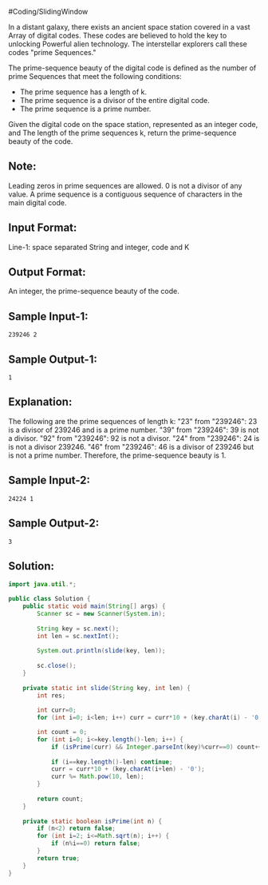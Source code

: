 #Coding/SlidingWindow 

In a distant galaxy, there exists an ancient space station covered in a vast 
Array of digital codes. These codes are believed to hold the key to unlocking 
Powerful alien technology. The interstellar explorers call these codes "prime 
Sequences."

The prime-sequence beauty of the digital code is defined as the number of prime 
Sequences that meet the following conditions:
  - The prime sequence has a length of k.
  - The prime sequence is a divisor of the entire digital code.
  - The prime sequence is a prime number.

Given the digital code on the space station, represented as an integer code, and
The length of the prime sequences k, return the prime-sequence beauty of the code.

Note:
-----
Leading zeros in prime sequences are allowed.
0 is not a divisor of any value.
A prime sequence is a contiguous sequence of characters in the main digital code.

Input Format:
-------------
Line-1: space separated String and integer, code and K

Output Format:
-------------
An integer, the prime-sequence beauty of the code.


Sample Input-1:
-------------
```
239246 2 
```

Sample Output-1:
--------------
```
1 
```

Explanation:
------------
The following are the prime sequences of length k:
    "23" from "239246": 23 is a divisor of 239246 and is a prime number.
    "39" from "239246": 39 is not a divisor.
    "92" from "239246": 92 is not a divisor.
    "24" from "239246": 24 is is not a divisor 239246.
    "46" from "239246": 46 is a divisor of 239246 but is not a prime number.
    Therefore, the prime-sequence beauty is 1.

Sample Input-2:
-------------
```
24224 1
```

Sample Output-2:
--------------
```
3
```

## Solution:

```java
import java.util.*;

public class Solution {
    public static void main(String[] args) {
        Scanner sc = new Scanner(System.in);
        
        String key = sc.next();
        int len = sc.nextInt();
        
        System.out.println(slide(key, len));
        
        sc.close();
    }
    
    private static int slide(String key, int len) {
        int res;
        
        int curr=0;
        for (int i=0; i<len; i++) curr = curr*10 + (key.charAt(i) - '0');

        int count = 0;
        for (int i=0; i<=key.length()-len; i++) {
            if (isPrime(curr) && Integer.parseInt(key)%curr==0) count++;
            
            if (i==key.length()-len) continue;
            curr = curr*10 + (key.charAt(i+len) - '0');
            curr %= Math.pow(10, len);
        }
        
        return count;
    }
    
    private static boolean isPrime(int n) {
        if (n<2) return false;
        for (int i=2; i<=Math.sqrt(n); i++) {
            if (n%i==0) return false; 
        }
        return true;
    }
}
```